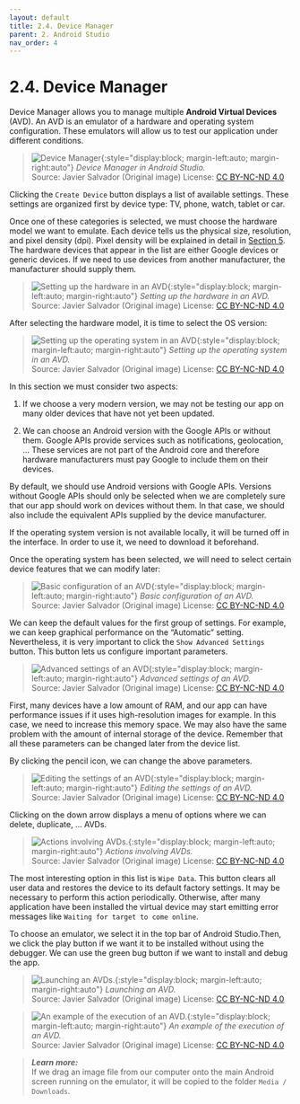 ```yaml
---
layout: default
title: 2.4. Device Manager
parent: 2. Android Studio
nav_order: 4
---
```


# 2.4. Device Manager

Device Manager allows you to manage multiple **Android Virtual Devices** (AVD). An AVD is an emulator of a hardware and operating system configuration. These emulators will allow us to test our application under different conditions.

> ![Device Manager](/images/02/avd.jpg){:style="display:block; margin-left:auto; margin-right:auto"}
> *Device Manager in Android Studio.*  
> Source: Javier Salvador (Original image) License: [CC BY-NC-ND 4.0](https://creativecommons.org/licenses/by-nc-nd/4.0/)

Clicking the `Create Device` button displays a list of available settings. These settings are organized first by device type: TV, phone, watch, tablet or car.

Once one of these categories is selected, we must choose the hardware model we want to emulate. Each device tells us the physical size, resolution, and pixel density (dpi). Pixel density will be explained in detail in [Section 5](/content/05/). The hardware devices that appear in the list are either Google devices or generic devices. If we need to use devices from another manufacturer, the manufacturer should supply them.

> ![Setting up the hardware in an AVD](/images/02/avd-hardware.jpg){:style="display:block; margin-left:auto; margin-right:auto"}
> *Setting up the hardware in an AVD.*  
> Source: Javier Salvador (Original image) License: [CC BY-NC-ND 4.0](https://creativecommons.org/licenses/by-nc-nd/4.0/)

After selecting the hardware model, it is time to select the OS version:

> ![Setting up the operating system in an AVD](/images/02/avd-os.jpg){:style="display:block; margin-left:auto; margin-right:auto"}
> *Setting up the operating system in an AVD.*  
> Source: Javier Salvador (Original image) License: [CC BY-NC-ND 4.0](https://creativecommons.org/licenses/by-nc-nd/4.0/)

In this section we must consider two aspects:

1.	If we choose a very modern version, we may not be testing our app on many older devices that have not yet been updated.

2.	We can choose an Android version with the Google APIs or without them. Google APIs provide services such as notifications, geolocation, ... These services are not part of the Android core and therefore hardware manufacturers must pay Google to include them on their devices.

By default, we should use Android versions with Google APIs. Versions without Google APIs should only be selected when we are completely sure that our app should work on devices without them. In that case, we should also include the equivalent APIs supplied by the device manufacturer. 

If the operating system version is not available locally, it will be turned off in the interface. In order to use it, we need to download it beforehand.

Once the operating system has been selected, we will need to select certain device features that we can modify later:

> ![Basic configuration of an AVD](/images/02/avd-settings.jpg){:style="display:block; margin-left:auto; margin-right:auto"}
> *Basic configuration of an AVD.*  
> Source: Javier Salvador (Original image) License: [CC BY-NC-ND 4.0](https://creativecommons.org/licenses/by-nc-nd/4.0/)

We can keep the default values for the first group of settings. For example, we can keep graphical performance on the “Automatic” setting. Nevertheless, it is very important to click the `Show Advanced Settings` button. This button lets us configure important parameters.

> ![Advanced settings of an AVD](/images/02/avd-advanced.jpg){:style="display:block; margin-left:auto; margin-right:auto"}
> *Advanced settings of an AVD.*  
> Source: Javier Salvador (Original image) License: [CC BY-NC-ND 4.0](https://creativecommons.org/licenses/by-nc-nd/4.0/)

First, many devices have a low amount of RAM, and our app can have performance issues if it uses high-resolution images for example. In this case, we need to increase this memory space.  We may also have the same problem with the amount of internal storage of the device.  Remember that all these parameters can be changed later from the device list.

By clicking the pencil icon, we can change the above parameters.

> ![Editing the settings of an AVD](/images/02/avd-edit-params.jpg){:style="display:block; margin-left:auto; margin-right:auto"}
> *Editing the settings of an AVD.*  
> Source: Javier Salvador (Original image) License: [CC BY-NC-ND 4.0](https://creativecommons.org/licenses/by-nc-nd/4.0/)

Clicking on the down arrow displays a menu of options where we can delete, duplicate, ... AVDs.

> ![Actions involving AVDs.](/images/02/avd-operations.jpg){:style="display:block; margin-left:auto; margin-right:auto"}
> *Actions involving AVDs.*  
> Source: Javier Salvador (Original image) License: [CC BY-NC-ND 4.0](https://creativecommons.org/licenses/by-nc-nd/4.0/)

The most interesting option in this list is `Wipe Data`. This button clears all user data and restores the device to its default factory settings. It may be necessary to perform this action periodically. Otherwise, after many application have been installed the virtual device may start emitting error messages like `Waiting for target to come online`.

To choose an emulator, we select it in the top bar of Android Studio.Then, we click the play button if we want it to be installed without using the debugger. We can use the green bug button if we want to install and debug the app.

> ![Launching an AVDs.](/images/02/avd-running.jpg){:style="display:block; margin-left:auto; margin-right:auto"}
> *Launching an AVD.*  
> Source: Javier Salvador (Original image) License: [CC BY-NC-ND 4.0](https://creativecommons.org/licenses/by-nc-nd/4.0/)

> ![An example of the execution of an AVD.](/images/02/avd-example.jpg){:style="display:block; margin-left:auto; margin-right:auto"}
> *An example of the execution of an AVD.*  
> Source: Javier Salvador (Original image) License: [CC BY-NC-ND 4.0](https://creativecommons.org/licenses/by-nc-nd/4.0/)

> ***Learn more:***  
> If we drag an image file from our computer onto the main Android screen running on the emulator, it will be copied to the folder `Media / Downloads`.

